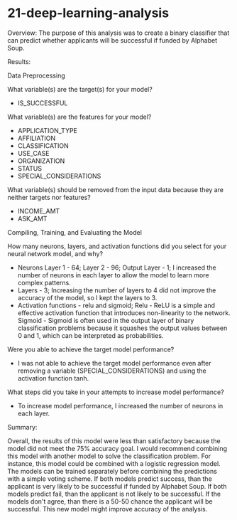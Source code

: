 # 21-deep-learning-analysis

Overview: The purpose of this analysis was to create a binary classifier that can predict whether applicants will be successful if funded by Alphabet Soup.

Results:

Data Preprocessing

What variable(s) are the target(s) for your model?
* IS_SUCCESSFUL
  
What variable(s) are the features for your model?
* APPLICATION_TYPE
* AFFILIATION
* CLASSIFICATION
* USE_CASE
* ORGANIZATION
* STATUS
* SPECIAL_CONSIDERATIONS
  
What variable(s) should be removed from the input data because they are neither targets nor features?
* INCOME_AMT
* ASK_AMT
  
Compiling, Training, and Evaluating the Model
 
How many neurons, layers, and activation functions did you select for your neural network model, and why?
* Neurons Layer 1 - 64; Layer 2 - 96; Output Layer - 1;
I increased the number of neurons in each layer to allow the model to learn more complex patterns.
* Layers - 3;
Increasing the number of layers to 4 did not improve the accuracy of the model, so I kept the layers to 3.
* Activation functions - relu and sigmoid;
Relu - ReLU is a simple and effective activation function that introduces non-linearity to the network.
Sigmoid - Sigmoid is often used in the output layer of binary classification problems because it squashes the output values between 0 and 1, which can be interpreted as probabilities.

Were you able to achieve the target model performance?
* I was not able to achieve the target model performance even after removing a variable (SPECIAL_CONSIDERATIONS) and using the activation function tanh.

What steps did you take in your attempts to increase model performance?
* To increase model performance, I increased the number of neurons in each layer.
  
Summary: 

Overall, the results of this model were less than satisfactory because the model did not meet the 75% accuracy goal. I would recommend combining this model with another model to solve the classification problem. For instance, this model could be combined with a logistic regression model. The models can be trained separately before combining the predictions with a simple voting scheme. If both models predict success, than the applicant is very likely to be successful if funded by Alphabet Soup. If both models predict fail, than the applicant is not likely to be successful. If the models don't agree, than there is a 50-50 chance the applicant will be successful. This new model might improve accuracy of the analysis.
